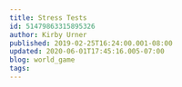 ```yaml
---
title: Stress Tests
id: 51479863315895326
author: Kirby Urner
published: 2019-02-25T16:24:00.001-08:00
updated: 2020-06-01T17:45:16.005-07:00
blog: world_game
tags: 
---
```


